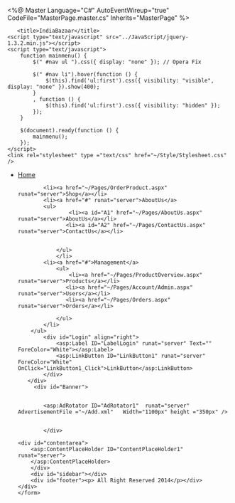 <%@ Master Language="C#" AutoEventWireup="true" CodeFile="MasterPage.master.cs" Inherits="MasterPage" %>

<!DOCTYPE html>

<html xmlns="http://www.w3.org/1999/xhtml">
<head runat="server">
        <link rel="shortcut icon" href="favicon.ico" />

       <title>IndiaBazaar</title>
    <script type="text/javascript" src="../JavaScript/jquery-1.3.2.min.js"></script>
    <script type="text/javascript">
        function mainmenu() {
            $(" #nav ul ").css({ display: "none" }); // Opera Fix

            $(" #nav li").hover(function () {
                $(this).find('ul:first').css({ visibility: "visible", display: "none" }).show(400);
            }
            , function () {
                $(this).find('ul:first').css({ visibility: "hidden" });
            });
        }

        $(document).ready(function () {
            mainmenu();
        });
    </script>
    <link rel="stylesheet" type ="text/css" href="~/Style/Stylesheet.css" />
</head>
<body>
    <form id="form1" runat="server">
    <div id="wrapper">
        <div id="navigation">
        <ul id="nav">
            <li><a href="https://github.com/shalinipatil/IndiaBazaar/blob/master/Pages/Home.aspx" runat="server">Home</a></li>
             
            <li><a href="~/Pages/OrderProduct.aspx" runat="server">Shop</a></li>
            <li><a href="#" runat="server">AboutUs</a>
            <ul>
                    <li><a id="A1" href="~/Pages/AboutUs.aspx" runat="server">AboutUs</a></li>
                   <li><a id="A2" href="~/Pages/ContactUs.aspx" runat="server">ContactUs</a></li>
                   

                </ul>
                </li>
            <li><a href="#">Management</a>
                <ul>
                    <li><a href="~/Pages/ProductOverview.aspx" runat="server">Products</a></li>
                   <li><a href="~/Pages/Account/Admin.aspx" runat="server">Users</a></li>
                   <li><a href="~/Pages/Orders.aspx" runat="server">Orders</a></li>

                </ul>
            </li>
        </ul>
            <div id="Login" align="right">
                <asp:Label ID="LabelLogin" runat="server" Text="" ForeColor="White"></asp:Label>
                <asp:LinkButton ID="LinkButton1" runat="server" ForeColor="White" OnClick="LinkButton1_Click">LinkButton</asp:LinkButton>
            </div>
       </div>
         <div id="Banner">
            
           
            <asp:AdRotator ID="AdRotator1"  runat="server" AdvertisementFile ="~/Add.xml"   Width="1100px" height ="350px" />
          
          
            </div>
    
    <div id="contentarea">
        <asp:ContentPlaceHolder ID="ContentPlaceHolder1" runat="server">
        </asp:ContentPlaceHolder>
        </div>
        <div id="sidebar"></div>
        <div id="footer"><p> All Right Reserved 2014</p></div>
    </div>
    </form>
</body>
</html>
